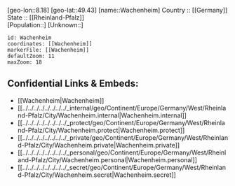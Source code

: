 ﻿---
location: [49.43,8.18] 
mapzoom: [7,12] 
mapmarker: city 
type: City
tags:
- geo/City


SpocWebEntityId: 35378
isDeleted: false
confidential: public

---
[geo-lon::8.18] 
[geo-lat::49.43] 
[name::Wachenheim] 
Country :: [[Germany]]  
State :: [[Rheinland-Pfalz]]  
[Population::] 
[Unknown::] 


```leaflet
id: Wachenheim
coordinates: [[Wachenheim]] 
markerFile: [[Wachenheim]] 
defaultZoom: 11 
maxZoom: 18
```


## Confidential Links & Embeds: 
- [[Wachenheim|Wachenheim]]  
- [[../../../../../../../../_internal/geo/Continent/Europe/Germany/West/Rheinland-Pfalz/City/Wachenheim.internal|Wachenheim.internal]] 
- [[../../../../../../../../_protect/geo/Continent/Europe/Germany/West/Rheinland-Pfalz/City/Wachenheim.protect|Wachenheim.protect]] 
- [[../../../../../../../../_private/geo/Continent/Europe/Germany/West/Rheinland-Pfalz/City/Wachenheim.private|Wachenheim.private]] 
- [[../../../../../../../../_personal/geo/Continent/Europe/Germany/West/Rheinland-Pfalz/City/Wachenheim.personal|Wachenheim.personal]] 
- [[../../../../../../../../_secret/geo/Continent/Europe/Germany/West/Rheinland-Pfalz/City/Wachenheim.secret|Wachenheim.secret]] 
